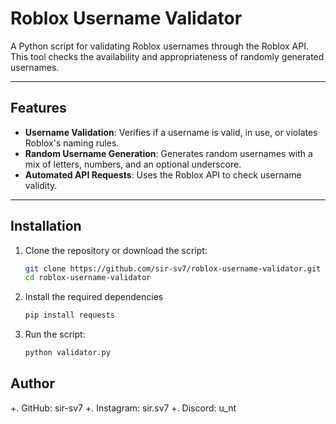# Roblox Username Validator

A Python script for validating Roblox usernames through the Roblox API. This tool checks the availability and appropriateness of randomly generated usernames.

---

## Features
- **Username Validation**: Verifies if a username is valid, in use, or violates Roblox's naming rules.
- **Random Username Generation**: Generates random usernames with a mix of letters, numbers, and an optional underscore.
- **Automated API Requests**: Uses the Roblox API to check username validity.

---

## Installation

1. Clone the repository or download the script:
   ```bash
   git clone https://github.com/sir-sv7/roblox-username-validator.git
   cd roblox-username-validator

2. Install the required dependencies

   ```bash
   pip install requests

3. Run the script:

   ```bash
   python validator.py

## Author
+. GitHub: sir-sv7
+. Instagram: sir.sv7
+. Discord: u_nt
